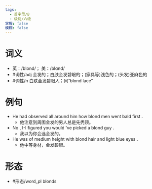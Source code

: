 ```yaml
---
tags:
  - 首字母/B
  - 级别/六级
掌握: false
模糊: false
---
```

# 词义
- 英：/blɒnd/； 美：/blɑnd/
- #词性/adj  金发的；白肤金发碧眼的；(家具等)浅色的；(头发)亚麻色的
- #词性/n  白肤金发碧眼人；同“blond lace”
# 例句
- He had observed all around him how blond men went bald first .
	- 他注意到周围金发的男人总是先秃顶。
- No , I-I figured you would 've picked a blond guy .
	- 我以为你会选金发的。
- He was of medium height with blond hair and light blue eyes .
	- 他中等身材，金发碧眼。
# 形态
- #形态/word_pl blonds
